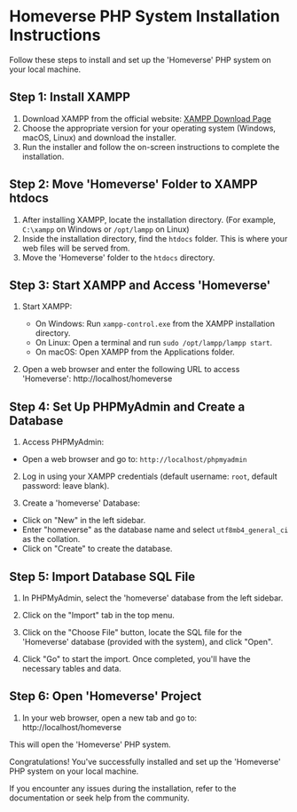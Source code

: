 [//]: # (=======FIRST OF ALL ONCE YOU OPEN THIS FILE, OPEN THE ADVANCED MARKDOWN PREVIEW BY USING THE FOLLOWING COMMAND ON YOUR KEYBOARD.=======Windows : Ctrl + Shift + V========macOS: Cmd + Shift + V=======)

# Homeverse PHP System Installation Instructions

Follow these steps to install and set up the 'Homeverse' PHP system on your local machine.

## Step 1: Install XAMPP

1. Download XAMPP from the official website: [XAMPP Download Page](https://www.apachefriends.org/download.html)
2. Choose the appropriate version for your operating system (Windows, macOS, Linux) and download the installer.
3. Run the installer and follow the on-screen instructions to complete the installation.

## Step 2: Move 'Homeverse' Folder to XAMPP htdocs

1. After installing XAMPP, locate the installation directory. (For example, `C:\xampp` on Windows or `/opt/lampp` on Linux)
2. Inside the installation directory, find the `htdocs` folder. This is where your web files will be served from.
3. Move the 'Homeverse' folder to the `htdocs` directory.

## Step 3: Start XAMPP and Access 'Homeverse'

1. Start XAMPP:

   - On Windows: Run `xampp-control.exe` from the XAMPP installation directory.
   - On Linux: Open a terminal and run `sudo /opt/lampp/lampp start`.
   - On macOS: Open XAMPP from the Applications folder.

2. Open a web browser and enter the following URL to access 'Homeverse':
   http://localhost/homeverse

## Step 4: Set Up PHPMyAdmin and Create a Database

1. Access PHPMyAdmin:

- Open a web browser and go to: `http://localhost/phpmyadmin`

2. Log in using your XAMPP credentials (default username: `root`, default password: leave blank).

3. Create a 'homeverse' Database:

- Click on "New" in the left sidebar.
- Enter "homeverse" as the database name and select `utf8mb4_general_ci` as the collation.
- Click on "Create" to create the database.

## Step 5: Import Database SQL File

1. In PHPMyAdmin, select the 'homeverse' database from the left sidebar.

2. Click on the "Import" tab in the top menu.

3. Click on the "Choose File" button, locate the SQL file for the 'Homeverse' database (provided with the system), and click "Open".

4. Click "Go" to start the import. Once completed, you'll have the necessary tables and data.

## Step 6: Open 'Homeverse' Project

1. In your web browser, open a new tab and go to:
   http://localhost/homeverse

This will open the 'Homeverse' PHP system.

Congratulations! You've successfully installed and set up the 'Homeverse' PHP system on your local machine.

If you encounter any issues during the installation, refer to the documentation or seek help from the community.

